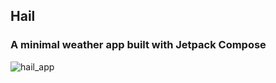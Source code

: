 ## Hail
### A minimal weather app built with Jetpack Compose

![hail_app](https://user-images.githubusercontent.com/2228493/114316348-00063980-9ab8-11eb-91b8-7b1a44da0399.jpg)

